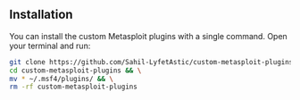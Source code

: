 ## Installation

You can install the custom Metasploit plugins with a single command. Open your terminal and run:

```bash
git clone https://github.com/Sahil-LyfetAstic/custom-metasploit-plugins.git && \
cd custom-metasploit-plugins && \
mv * ~/.msf4/plugins/ && \
rm -rf custom-metasploit-plugins
